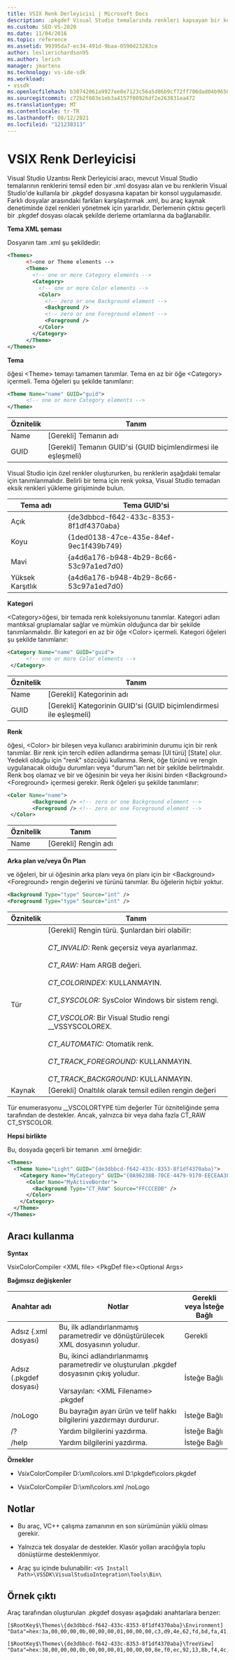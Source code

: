 ```yaml
---
title: VSIX Renk Derleyicisi | Microsoft Docs
description: .pkgdef Visual Studio temalarında renkleri kapsayan bir konsol uygulaması olan Visual Studio Uzantısı Renk Derleyicisi aracı hakkında bilgi edinin.
ms.custom: SEO-VS-2020
ms.date: 11/04/2016
ms.topic: reference
ms.assetid: 99395da7-ec34-491d-9baa-0590d23283ce
author: leslierichardson95
ms.author: lerich
manager: jmartens
ms.technology: vs-ide-sdk
ms.workload:
- vssdk
ms.openlocfilehash: b30742061a9927ee8e7123c56a5d86b9cf72ff706dad04b9650a39b77a6350e0
ms.sourcegitcommit: c72b2f603e1eb3a4157f00926df2e263831ea472
ms.translationtype: MT
ms.contentlocale: tr-TR
ms.lasthandoff: 08/12/2021
ms.locfileid: "121238313"
---
```

# <a name="vsix-color-compiler"></a>VSIX Renk Derleyicisi
Visual Studio Uzantısı Renk Derleyicisi aracı, mevcut Visual Studio temalarının renklerini temsil eden bir .xml dosyası alan ve bu renklerin Visual Studio'de kullanıla bir .pkgdef dosyasına kapatan bir konsol uygulamasıdır. Farklı dosyalar arasındaki farkları karşılaştırmak .xml, bu araç kaynak denetiminde özel renkleri yönetmek için yararlıdır. Derlemenin çıktısı geçerli bir .pkgdef dosyası olacak şekilde derleme ortamlarına da bağlanabilir.

 **Tema XML şeması**

 Dosyanın tam .xml şu şekildedir:

```xml
<Themes>
      <!—one or Theme elements -->
      <Theme>
        <!-- one or more Category elements -->
        <Category>
          <!-- one or more Color elements -->
          <Color>
            <!-- zero or one Background element -->
            <Background />
            <!-- zero or one Foreground element -->
            <Foreground />
          </Color>
        </Category>
      </Theme>
</Themes>
```

 **Tema**

 öğesi \<Theme> temayı tamamen tanımlar. Tema en az bir öğe \<Category> içermeli. Tema öğeleri şu şekilde tanımlanır:

```xml
<Theme Name="name" GUID="guid">
      <!-- one or more Category elements -->
</Theme>
```

|**Öznitelik**|**Tanım**|
|-|-|
|Name|[Gerekli] Temanın adı|
|GUID|[Gerekli] Temanın GUID'si (GUID biçimlendirmesi ile eşleşmeli)|

 Visual Studio için özel renkler oluştururken, bu renklerin aşağıdaki temalar için tanımlanmalıdır. Belirli bir tema için renk yoksa, Visual Studio temadan eksik renkleri yükleme girişiminde bulun.

|**Tema adı**|**Tema GUID'si**|
|-|-|
|Açık|{de3dbbcd-f642-433c-8353-8f1df4370aba}|
|Koyu|{1ded0138-47ce-435e-84ef-9ec1f439b749}|
|Mavi|{a4d6a176-b948-4b29-8c66-53c97a1ed7d0}|
|Yüksek Karşıtlık|{a4d6a176-b948-4b29-8c66-53c97a1ed7d0}|

 **Kategori**

 \<Category>öğesi, bir temada renk koleksiyonunu tanımlar. Kategori adları mantıksal gruplamalar sağlar ve mümkün olduğunca dar bir şekilde tanımlanmalıdır. Bir kategori en az bir öğe \<Color> içermeli. Kategori öğeleri şu şekilde tanımlanır:

```xml
<Category Name="name" GUID="guid">
      <!-- one or more Color elements -->
 </Category>
```

|**Öznitelik**|**Tanım**|
|-|-|
|Name|[Gerekli] Kategorinin adı|
|GUID|[Gerekli] Kategorinin GUID'si (GUID biçimlendirmesi ile eşleşmeli)|

 **Renk**

 öğesi, \<Color> bir bileşen veya kullanıcı arabiriminin durumu için bir renk tanımlar. Bir renk için tercih edilen adlandırma şeması [UI türü] [State] olur. Yedekli olduğu için "renk" sözcüğü kullanma. Renk, öğe türünü ve rengin uygulanacak olduğu durumları veya "durum"ları net bir şekilde belirtmalıdır. Renk boş olamaz ve bir ve öğesinin bir veya her ikisini birden \<Background> \<Foreground> içermesi gerekir. Renk öğeleri şu şekilde tanımlanır:

```xml
<Color Name="name">
        <Background /> <!-- zero or one Background element -->
        <Foreground /> <!-- zero or one Foreground element -->
 </Color>
```

|**Öznitelik**|**Tanım**|
|-|-|
|Name|[Gerekli] Rengin adı|

 **Arka plan ve/veya Ön Plan**

 ve öğeleri, bir ui öğesinin arka planı veya ön planı için bir \<Background> \<Foreground> rengin değerini ve türünü tanımlar. Bu öğelerin hiçbir yoktur.

```xml
<Background Type="type" Source="int" />
<Foreground Type="type" Source="int" />
```

|**Öznitelik**|**Tanım**|
|-|-|
|Tür|[Gerekli] Rengin türü. Şunlardan biri olabilir:<br /><br /> *CT_INVALID:* Renk geçersiz veya ayarlanmaz.<br /><br /> *CT_RAW:* Ham ARGB değeri.<br /><br /> *CT_COLORINDEX:* KULLANMAYIN.<br /><br /> *CT_SYSCOLOR:* SysColor Windows bir sistem rengi.<br /><br /> *CT_VSCOLOR:* Bir Visual Studio rengi __VSSYSCOLOREX.<br /><br /> *CT_AUTOMATIC:* Otomatik renk.<br /><br /> *CT_TRACK_FOREGROUND:* KULLANMAYIN.<br /><br /> *CT_TRACK_BACKGROUND:* KULLANMAYIN.|
|Kaynak|[Gerekli] Onaltılık olarak temsil edilen rengin değeri|

 Tür enumerasyonu __VSCOLORTYPE tüm değerler Tür özniteliğinde şema tarafından de destekler. Ancak, yalnızca bir veya daha fazla CT_RAW CT_SYSCOLOR.

 **Hepsi birlikte**

 Bu, dosyada geçerli bir temanın .xml örneğidir:

```xml
<Themes>
  <Theme Name="Light" GUID="{de3dbbcd-f642-433c-8353-8f1df4370aba}">
    <Category Name="MyCategory" GUID="{0A96238B-70CE-4479-9170-EECEAA3FCD58}">
      <Color Name="MyActiveBorder">
        <Background Type="CT_RAW" Source="FFCCCEDB" />
      </Color>
    </Category>
  </Theme>
</Themes>
```

## <a name="how-to-use-the-tool"></a>Aracı kullanma
 **Syntax**

 VsixColorCompiler \<XML file> \<PkgDef file>\<Optional Args>

 **Bağımsız değişkenler**

|**Anahtar adı**|**Notlar**|**Gerekli veya İsteğe Bağlı**|
|-|-|-|
|Adsız (.xml dosyası)|Bu, ilk adlandırlanmamış parametredir ve dönüştürülecek XML dosyasının yoludur.|Gerekli|
|Adsız (.pkgdef dosyası)|Bu, ikinci adlandırlanmamış parametredir ve oluşturulan .pkgdef dosyasının çıkış yoludur.<br /><br /> Varsayılan: \<XML Filename> .pkgdef|İsteğe Bağlı|
|/noLogo|Bu bayrağın ayarı ürün ve telif hakkı bilgilerini yazdırmayı durdurur.|İsteğe Bağlı|
|/?|Yardım bilgilerini yazdırma.|İsteğe Bağlı|
|/help|Yardım bilgilerini yazdırma.|İsteğe Bağlı|

 **Örnekler**

- VsixColorCompiler D:\xml\colors.xml D:\pkgdef\colors.pkgdef

- VsixColorCompiler D:\xml\colors.xml /noLogo

## <a name="notes"></a>Notlar

- Bu araç, VC++ çalışma zamanının en son sürümünün yüklü olması gerekir.

- Yalnızca tek dosyalar de destekler. Klasör yolları aracılığıyla toplu dönüştürme desteklenmiyor.

- Araç şu içinde bulunabilir: `<VS Install Path>\VSSDK\VisualStudioIntegration\Tools\Bin\`

## <a name="sample-output"></a>Örnek çıktı
 Araç tarafından oluşturulan .pkgdef dosyası aşağıdaki anahtarlara benzer:

```
[$RootKey$\Themes\{de3dbbcd-f642-433c-8353-8f1df4370aba}\Environment]
"Data"=hex:3a,00,00,00,0b,00,00,00,01,00,00,00,c3,d9,4e,62,fd,bd,fa,41,96,c3,7c,82,4e,a3,2e,3d,01,00,00,00,0c,00,00,00,41,63,74,69,76,65,42,6f,72,64,65,72,01,cc,ce,db,ff,01,33,31,24,ff

[$RootKey$\Themes\{de3dbbcd-f642-433c-8353-8f1df4370aba}\TreeView]
"Data"=hex:38,00,00,00,0b,00,00,00,01,00,00,00,8e,f0,ec,92,13,8b,f4,4c,99,e9,ae,26,92,38,21,85,01,00,00,00,0a,00,00,00,42,61,63,6b,67,72,6f,75,6e,64,01,f5,f5,f5,ff,01,1e,1e,1e,ff
```
